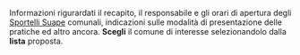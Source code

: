 Informazioni rigurardati il recapito, il responsabile e gli orari di apertura degli  [Sportelli Suape][550ed802] comunali, indicazioni sulle modalità di presentazione delle pratiche ed altro ancora.
**Scegli** il comune di interesse selezionandolo dalla **lista** proposta.

  [550ed802]: /cosaesuape "cosa è il suape"
